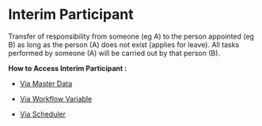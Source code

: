 # Interim Participant

Transfer of responsibility from someone (eg A) to the person appointed (eg B) as long as the person (A) does not exist (applies for leave). All tasks performed by someone (A) will be carried out by that person (B).

**How to Access Interim Participant :**

- [Via Master Data](overviewApps_interimParticipant_MD.md)

- [Via Workflow Variable]()

- [Via Scheduler]()

